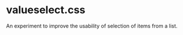 valueselect.css
===============

An experiment to improve the usability of selection of items from a list.